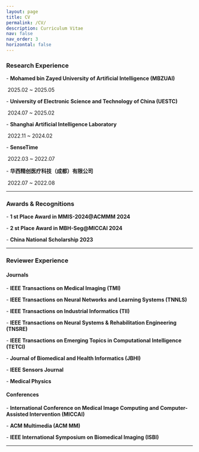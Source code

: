 ```yaml
---
layout: page
title: CV
permalink: /CV/
description: Curriculum Vitae
nav: false 
nav_order: 3
horizontal: false
---
```


### Research Experience

\-  **Mohamed bin Zayed University of Artificial Intelligence (MBZUAI)**

​	2025.02 ~ 2025.05

\-  **University of Electronic Science and Technology of China (UESTC)**

​	2024.07 ~ 2025.02

\-  **Shanghai Artificial Intelligence Laboratory**

​	2022.11 ~ 2024.02

\-  **SenseTime**

​	2022.03 ~ 2022.07

\-  **华西精创医疗科技（成都）有限公司**

​	2022.07 ~ 2022.08

---

### Awards & Recognitions
\- **1 st Place Award in MMIS-2024@ACMMM 2024** 

\- **2 st Place Award in MBH-Seg@MICCAI 2024** 

\- **China National Scholarship 2023**

---

### Reviewer Experience

#### Journals
\- **IEEE Transactions on Medical Imaging  (TMI)** 

\- **IEEE Transactions on Neural Networks and Learning Systems  (TNNLS)** 

\- **IEEE Transactions on Industrial Informatics (TII)**

\- **IEEE Transactions on Neural Systems & Rehabilitation Engineering (TNSRE)**

\- **IEEE Transactions on Emerging Topics in Computational Intelligence   (TETCI)** 

\- **Journal of Biomedical and Health Informatics (JBHI)** 

\- **IEEE Sensors Journal** 

\- **Medical Physics** 

#### Conferences
\- **International Conference on Medical Image Computing and Computer-Assisted Intervention (MICCAI)** 

\- **ACM Multimedia (ACM MM)** 

\- **IEEE International Symposium on Biomedical Imaging  (ISBI)** 

---


